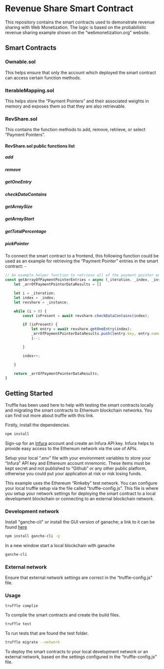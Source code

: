 # Revenue Share Smart Contract

This repository contains the smart contracts used to demonstrate revenue sharing with Web Monetization. The logic is based on the probabilistic revenue sharing example shown on the “webmonetization.org” website.


## Smart Contracts

### Ownable.sol 
This helps ensure that only the account which deployed the smart contract can access certain function methods.

### IterableMapping.sol  
This helps store the “Payment Pointers” and their associated weights in memory and exposes them so that they are also retrievable.

### RevShare.sol  
This contains the function methods to add, remove, retrieve, or select “Payment Pointers”.

#### RevShare.sol public functions list
##### add
##### remove
##### getOneEntry
##### checkDataContains
##### getArraySize
##### getArrayStart
##### getTotalPercentage
##### pickPointer

To connect the smart contract to a frontend, this following function could be used as an example for retrieving the “Payment Pointer” entries in the smart contract: -


```javascript
// An example helper function to retrieve all of the payment pointer entry items in the smart contract
const getArrayOfPaymentPointerEntries = async (_iteration, _index, _instance) => {
    let _arrOfPaymentPointerDataResults = []

    let i = _iteration;
    let index = _index;
    let revshare = _instance;

    while (i > 0) {
        const isPresent = await revshare.checkDataContains(index);

        if (isPresent) {
            let entry = await revshare.getOneEntry(index);
            _arrOfPaymentPointerDataResults.push([entry.key, entry.name, entry.value]);
            i--;

        }

        index++;

    }

    return _arrOfPaymentPointerDataResults;
}
```

## Getting Started 

Truffle has been used here to help with testing the smart contracts locally and migrating the smart contracts to Ethereum blockchain networks. You can find out more about truffle with this link.

Firstly, install the dependencies. 

```bash
npm install
```
Sign-up for an [Infura](https://infura.io/) account and create an Infura API key. Infura helps to provide easy access to the Ethereum network via the use of APIs.

Setup your local “.env” file with your environment variables to store your “Infura” API key and Ethereum account mnemonic. These items must be kept secret and not published to “Github” or any other public platform, otherwise you could put your application at risk or risk losing funds.

This example uses the Ethereum “Rinkeby” test network. You can configure your local truffle setup via the file called “truffle-config.js”. This file is where you setup your network settings for deploying the smart contract to a local development blockchain or connecting to an external blockchain network.

### Development network

Install "ganche-cli" or install the GUI version of ganache; a link to it can be found [here](https://www.trufflesuite.com/ganache)

```bash
npm install ganche-cli -g
```

In a new window start a local blockchain with ganache

```bash
ganche-cli
```

### External network

Ensure that external network settings are correct in the “truffle-config.js” file.

### Usage

```bash
truffle complie 
```
To complie the smart contracts and create the build files.


```bash
truffle test 
```
To run tests that are found the test folder.


```bash
truffle migrate --network
```
To deploy the smart contracts to your local development network or an external network, based on the settings configured in the “truffle-config.js” file.


